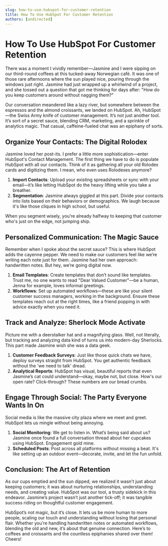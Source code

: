```yaml
---
slug: how-to-use-hubspot-for-customer-retention
title: How To Use HubSpot For Customer Retention
authors: [undirected]
---
```


# How To Use HubSpot For Customer Retention

There was a moment I vividly remember—Jasmine and I were sipping on our third-round coffees at this tucked-away Norwegian café. It was one of those rare afternoons where the sun played nice, pouring through the windows just right. Jasmine had just wrapped up a whirlwind of a project, and she tossed out a question that got me thinking for days after: "How do you keep customers around without nagging them?" 

Our conversation meandered like a lazy river, but somewhere between the espressos and the almond croissants, we landed on HubSpot. Ah, HubSpot—the Swiss Army knife of customer management. It’s not just another tool. It’s sort of a secret sauce, blending CRM, marketing, and a sprinkle of analytics magic. That casual, caffeine-fueled chat was an epiphany of sorts.

## Organize Your Contacts: The Digital Rolodex

Jasmine loved her post-its. I prefer a little more sophistication—enter HubSpot's Contact Management. The first thing we have to do is populate HubSpot with all our contacts. Think of it as gathering all your old Rolodex cards and digitizing them. I mean, who even uses Rolodexes anymore?

1. **Import Contacts**: Upload your existing spreadsheets or sync with your email—it’s like letting HubSpot do the heavy lifting while you take a breather.
2. **Segmentation**: Jasmine always giggled at this part. Divide your contacts into lists based on their behaviors or demographics. We laugh because it's like those cliques in high school, but useful.

When you segment wisely, you’re already halfway to keeping that customer who's just on the edge, not jumping ship.

## Personalized Communication: The Magic Sauce

Remember when I spoke about the secret sauce? This is where HubSpot adds the cayenne pepper. We need to make our customers feel like we’re writing each note just for them. Jasmine had her own approach: handwritten notes. But hey, we’re going digital now.

1. **Email Templates**: Create templates that don’t sound like templates. Trust me, no one wants to read "Dear Valued Customer"—be a human, Jenna for example, loves informal greetings.
2. **Workflows**: Set up automated workflows—these are like your silent customer success managers, working in the background. Ensure these templates reach out at the right times, like a friend popping in with advice exactly when you need it.

## Track and Analyze: Sherlock Mode Activate

Picture me with a deerstalker hat and a magnifying glass. Well, not literally, but tracking and analyzing data kind of turns us into modern-day Sherlocks. This part made Jasmine wish she was a data geek.

1. **Customer Feedback Surveys**: Just like those quick chats we have, deploy surveys straight from HubSpot. You get authentic feedback without the 'we need to talk' dread.
2. **Analytical Reports**: HubSpot has visual, beautiful reports that even Jasmine’s cat could understand—okay, maybe not, but close. How's our open rate? Click-through? These numbers are our bread crumbs.

## Engage Through Social: The Party Everyone Wants In On

Social media is like the massive city plaza where we meet and greet. HubSpot lets us mingle without being annoying.

1. **Social Monitoring**: We get to listen in. What’s being said about us? Jasmine once found a full conversation thread about her cupcakes using HubSpot. Engagement gold mine.
2. **Scheduled Posts**: Post across all platforms without missing a beat. It's like setting up an outdoor event—decorate, invite, and let the fun unfold.

## Conclusion: The Art of Retention

As our cups emptied and the sun dipped, we realized it wasn't just about keeping customers; it was about nurturing relationships, understanding needs, and creating value. HubSpot was our tool, a trusty sidekick in this endeavor. Jasmine’s project wasn’t just another tick-off; it was tangible success riding on thoughtful customer engagement.

HubSpot’s not magic, but it’s close. It lets us be more human to more people, scaling our touch and understanding without losing that personal flair. Whether you're handling handwritten notes or automated workflows, blending the old and new, it’s about that genuine connection. Here’s to coffees and croissants and the countless epiphanies shared over them! Cheers!